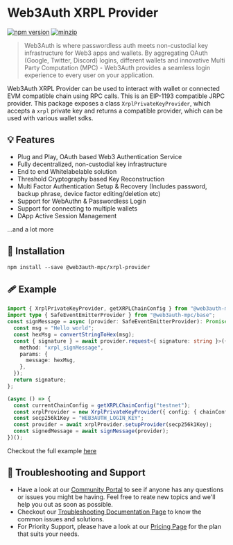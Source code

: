 # Web3Auth XRPL Provider

[![npm version](https://img.shields.io/npm/v/@web3auth-mpc/xrpl-provider?label=%22%22)](https://www.npmjs.com/package/@web3auth-mpc/xrpl-provider/v/latest)
[![minzip](https://img.shields.io/bundlephobia/minzip/@web3auth-mpc/xrpl-provider?label=%22%22)](https://bundlephobia.com/result?p=@web3auth-mpc/xrpl-provider@latest)

> Web3Auth is where passwordless auth meets non-custodial key infrastructure for Web3 apps and wallets. By aggregating OAuth (Google, Twitter, Discord) logins, different wallets and innovative Multi Party Computation (MPC) - Web3Auth provides a seamless login experience to every user on your application.

Web3Auth XRPL Provider can be used to interact with wallet or connected EVM compatible chain using RPC calls. This is an EIP-1193 compatible JRPC provider. This package exposes a class `XrplPrivateKeyProvider`, which accepts a `xrpl` private key and returns a compatible provider, which can be used with various wallet sdks.

## 💡 Features

- Plug and Play, OAuth based Web3 Authentication Service
- Fully decentralized, non-custodial key infrastructure
- End to end Whitelabelable solution
- Threshold Cryptography based Key Reconstruction
- Multi Factor Authentication Setup & Recovery (Includes password, backup phrase, device factor editing/deletion etc)
- Support for WebAuthn & Passwordless Login
- Support for connecting to multiple wallets
- DApp Active Session Management

...and a lot more

## 🔗 Installation

```shell
npm install --save @web3auth-mpc/xrpl-provider
```

## 🩹 Example

```ts
import { XrplPrivateKeyProvider, getXRPLChainConfig } from "@web3auth-mpc/xrpl-provider";
import type { SafeEventEmitterProvider } from "@web3auth-mpc/base";
const signMessage = async (provider: SafeEventEmitterProvider): Promise<string> => {
  const msg = "Hello world";
  const hexMsg = convertStringToHex(msg);
  const { signature } = await provider.request<{ signature: string }>({
    method: "xrpl_signMessage",
    params: {
      message: hexMsg,
    },
  });
  return signature;
};

(async () => {
  const currentChainConfig = getXRPLChainConfig("testnet");
  const xrplProvider = new XrplPrivateKeyProvider({ config: { chainConfig: currentChainConfig } });
  const secp256k1Key = "WEB3AUTH_LOGIN_KEY";
  const provider = await xrplProvider.setupProvider(secp256k1Key);
  const signedMessage = await signMessage(provider);
})();
```

Checkout the full example [here](https://github.com/Web3Auth/mpc-web3auth-web/demo/xrpl-react-app)

## 💬 Troubleshooting and Support

- Have a look at our [Community Portal](https://community.web3auth.io/) to see if anyone has any questions or issues you might be having. Feel free to reate new topics and we'll help you out as soon as possible.
- Checkout our [Troubleshooting Documentation Page](https://web3auth.io/docs/troubleshooting) to know the common issues and solutions.
- For Priority Support, please have a look at our [Pricing Page](https://web3auth.io/pricing.html) for the plan that suits your needs.
